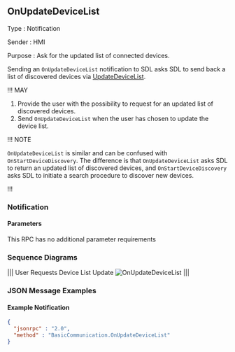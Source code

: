 ## OnUpdateDeviceList

Type
: Notification

Sender
: HMI

Purpose
: Ask for the updated list of connected devices.

Sending an `OnUpdateDeviceList` notification to SDL asks SDL to send back a list of discovered devices via [UpdateDeviceList](../updatedevicelist).

!!! MAY

  1. Provide the user with the possibility to request for an updated list of discovered devices.
  2. Send `OnUpdateDeviceList` when the user has chosen to update the device list.

!!! NOTE

`OnUpdateDeviceList` is similar and can be confused with `OnStartDeviceDiscovery`. The difference is that `OnUpdateDeviceList` asks SDL to return an updated list of discovered devices, and `OnStartDeviceDiscovery` asks SDL to initiate a search procedure to discover new devices.

!!!

### Notification

#### Parameters

This RPC has no additional parameter requirements

### Sequence Diagrams
|||
User Requests Device List Update
![OnUpdateDeviceList](./assets/OnUpdateDeviceList.png)
|||

### JSON Message Examples

#### Example Notification
```json
{
  "jsonrpc" : "2.0",
  "method" : "BasicCommunication.OnUpdateDeviceList"
}
```
